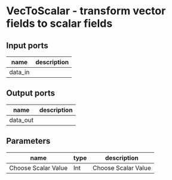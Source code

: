 [headline]:<>
VecToScalar - transform vector fields to scalar fields
======================================================
[headline]:<>
[inputPorts]:<>
Input ports
-----------
|name|description|
|-|-|
|data_in||


[inputPorts]:<>
[outputPorts]:<>
Output ports
------------
|name|description|
|-|-|
|data_out||


[outputPorts]:<>
[parameters]:<>
Parameters
----------
|name|type|description|
|-|-|-|
|Choose Scalar Value|Int|Choose Scalar Value|

[parameters]:<>
